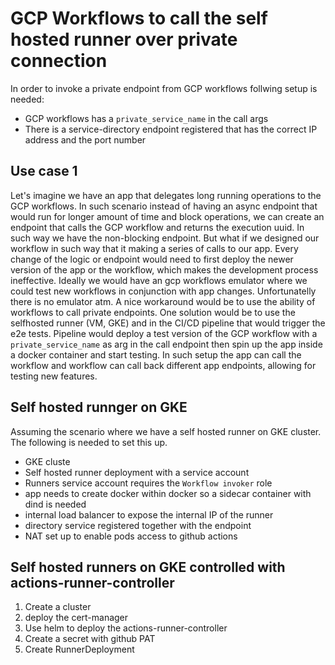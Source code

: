 # GCP Workflows to call the self hosted runner over private connection

In order to invoke a private endpoint from GCP workflows follwing setup is needed:
- GCP workflows has a `private_service_name` in the call args
- There is a service-directory endpoint registered that has the correct IP address and the port number


## Use case 1

Let's imagine we have an app that delegates long running operations to the GCP workflows.
In such scenario instead of having an async endpoint that would run for longer amount of time
and block operations, we can create an endpoint that calls the GCP workflow and returns the 
execution uuid. In such way we have the non-blocking endpoint. 
But what if we designed our workflow in such way that it making a series of calls to our app. 
Every change of the logic or endpoint would need to first deploy the newer version of the app or the 
workflow, which makes the development process ineffective. 
Ideally we would have an gcp workflows emulator where we could test new workflows in conjunction
with app changes. Unfortunatelly there is no emulator atm. 
A nice workaround would be to use the ability of workflows to call private endpoints. 
One solution would be to use the selfhosted runner (VM, GKE) and in the CI/CD pipeline that 
would trigger the e2e tests. Pipeline would deploy a test version of the GCP workflow with 
a `private_service_name` as arg in the call endpoint then spin up the app inside a docker container and start
testing. In such setup the app can call the workflow and workflow can call back different app endpoints,
allowing for testing new features. 


## Self hosted runnger on GKE

Assuming the scenario where we have a self hosted runner on GKE cluster. The following is needed to set this up.
- GKE cluste
- Self hosted runner deployment with a service account
- Runners service account requires the `Workflow invoker` role
- app needs to create docker within docker so a sidecar container with dind is needed
- internal load balancer to expose the internal IP of the runner
- directory service registered together with the endpoint
- NAT set up to enable pods access to github actions


## Self hosted runners on GKE controlled with actions-runner-controller

1. Create a cluster
2. deploy the cert-manager
3. Use helm to deploy the actions-runner-controller
4. Create a secret with github PAT
5. Create RunnerDeployment

